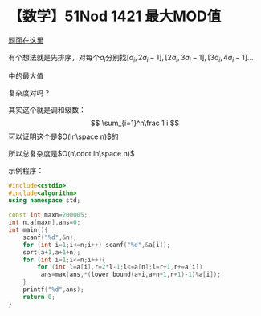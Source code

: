 # 【数学】51Nod 1421 最大MOD值

[题面在这里](http://www.51nod.com/onlineJudge/questionCode.html#!problemId=1421)



有个想法就是先排序，对每个$a_i$分别找$[a_i,2a_i-1],[2a_i,3a_i-1],[3a_i,4a_i-1]\dots$

中的最大值

复杂度对吗？

其实这个就是调和级数：
$$
\sum_{i=1}^n\frac 1 i
$$
可以证明这个是$O(ln\space n)$的

所以总复杂度是$O(n\cdot ln\space n)$



示例程序：

```C++
#include<cstdio>
#include<algorithm>
using namespace std;

const int maxn=200005;
int n,a[maxn],ans=0;
int main(){
	scanf("%d",&n);
	for (int i=1;i<=n;i++) scanf("%d",&a[i]);
	sort(a+1,a+1+n);
	for (int i=1;i<=n;i++){
		for (int l=a[i],r=2*l-1;l<=a[n];l=r+1,r+=a[i])
		 ans=max(ans,*(lower_bound(a+i,a+n+1,r+1)-1)%a[i]);
	}
	printf("%d",ans);
	return 0;
}
```

